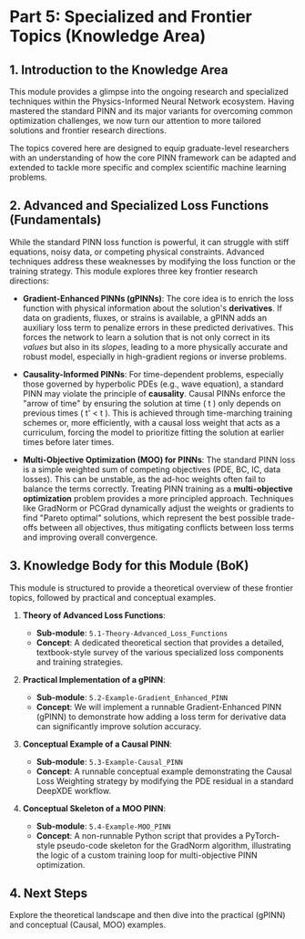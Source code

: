 # Part 5: Specialized and Frontier Topics (Knowledge Area)

## 1. Introduction to the Knowledge Area

This module provides a glimpse into the ongoing research and specialized techniques within the Physics-Informed Neural Network ecosystem. Having mastered the standard PINN and its major variants for overcoming common optimization challenges, we now turn our attention to more tailored solutions and frontier research directions.

The topics covered here are designed to equip graduate-level researchers with an understanding of how the core PINN framework can be adapted and extended to tackle more specific and complex scientific machine learning problems.

## 2. Advanced and Specialized Loss Functions (Fundamentals)

While the standard PINN loss function is powerful, it can struggle with stiff equations, noisy data, or competing physical constraints. Advanced techniques address these weaknesses by modifying the loss function or the training strategy. This module explores three key frontier research directions:

-   **Gradient-Enhanced PINNs (gPINNs)**: The core idea is to enrich the loss function with physical information about the solution's **derivatives**. If data on gradients, fluxes, or strains is available, a gPINN adds an auxiliary loss term to penalize errors in these predicted derivatives. This forces the network to learn a solution that is not only correct in its *values* but also in its *slopes*, leading to a more physically accurate and robust model, especially in high-gradient regions or inverse problems.

-   **Causality-Informed PINNs**: For time-dependent problems, especially those governed by hyperbolic PDEs (e.g., wave equation), a standard PINN may violate the principle of **causality**. Causal PINNs enforce the "arrow of time" by ensuring the solution at time \( t \) only depends on previous times \( t' < t \). This is achieved through time-marching training schemes or, more efficiently, with a causal loss weight that acts as a curriculum, forcing the model to prioritize fitting the solution at earlier times before later times.

-   **Multi-Objective Optimization (MOO) for PINNs**: The standard PINN loss is a simple weighted sum of competing objectives (PDE, BC, IC, data losses). This can be unstable, as the ad-hoc weights often fail to balance the terms correctly. Treating PINN training as a **multi-objective optimization** problem provides a more principled approach. Techniques like GradNorm or PCGrad dynamically adjust the weights or gradients to find "Pareto optimal" solutions, which represent the best possible trade-offs between all objectives, thus mitigating conflicts between loss terms and improving overall convergence.

## 3. Knowledge Body for this Module (BoK)

This module is structured to provide a theoretical overview of these frontier topics, followed by practical and conceptual examples.

1.  **Theory of Advanced Loss Functions**:
    -   **Sub-module**: `5.1-Theory-Advanced_Loss_Functions`
    -   **Concept**: A dedicated theoretical section that provides a detailed, textbook-style survey of the various specialized loss components and training strategies.

2.  **Practical Implementation of a gPINN**:
    -   **Sub-module**: `5.2-Example-Gradient_Enhanced_PINN`
    -   **Concept**: We will implement a runnable Gradient-Enhanced PINN (gPINN) to demonstrate how adding a loss term for derivative data can significantly improve solution accuracy.

3.  **Conceptual Example of a Causal PINN**:
    -   **Sub-module**: `5.3-Example-Causal_PINN`
    -   **Concept**: A runnable conceptual example demonstrating the Causal Loss Weighting strategy by modifying the PDE residual in a standard DeepXDE workflow.

4.  **Conceptual Skeleton of a MOO PINN**:
    -   **Sub-module**: `5.4-Example-MOO_PINN`
    -   **Concept**: A non-runnable Python script that provides a PyTorch-style pseudo-code skeleton for the GradNorm algorithm, illustrating the logic of a custom training loop for multi-objective PINN optimization.

## 4. Next Steps

Explore the theoretical landscape and then dive into the practical (gPINN) and conceptual (Causal, MOO) examples.
